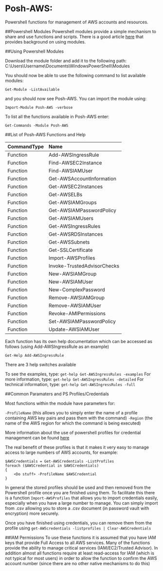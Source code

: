 Posh-AWS:
=========

Powershell functions for management of AWS accounts and resources.

##Powershell Modules
Powershell modules provide a simple mechanism to share and use functions and scripts. There is a good article [here](https://www.simple-talk.com/sysadmin/powershell/an-introduction-to-powershell-modules/) that provides background on using modules.

##Using Powershell Modules

Download the module folder and add it to the following path: C:\Users\Username\Documents\WindowsPowerShell\Modules

You should now be able to use the following command to list available modules:

`Get-Module -ListAvailable`

 and you should now see Posh-AWS. You can import the module using:

`Import-Module Posh-AWS -verbose`

To list all the functions available in Posh-AWS enter:

`Get-Commands -Module Posh-AWS`

##List of Posh-AWS Functions and Help

| CommandType   |  Name               |
| ------------- |:--------------------|
|Function       |Add-AWSIngressRule   |
|Function       |Find-AWSEC2Instance  |
|Function       |Find-AWSIAMUser      |
|Function       |Get-AWSAccountInformation |
|Function       |Get-AWSEC2Instances |
|Function       |Get-AWSELBs         |
|Function       |Get-AWSIAMGroups    |
|Function       |Get-AWSIAMPasswordPolicy |
|Function       |Get-AWSIAMUsers        |
|Function       |Get-AWSIngressRules    |
|Function       |Get-AWSRDSInstances    |
|Function       |Get-AWSSubnets         |
|Function       |Get-SSLCertificate     |
|Function       |Import-AWSProfiles     |
|Function       |Invoke-TrustedAdvisorChecks |
|Function       |New-AWSIAMGroup     |
|Function       |New-AWSIAMUser       |
|Function       |New-ComplexPassword  |
|Function       |Remove-AWSIAMGroup  |
|Function       |Remove-AWSIAMUser     |
|Function       |Revoke-AMIPermissions   |
|Function       |Set-AWSIAMPasswordPolicy |
|Function       |Update-AWSIAMUser       |

Each function has its own help documentation which can be accessed as follows (using Add-AWSIngressRule as an example)

`Get-Help Add-AWSIngressRule`

There are 3 help switches available

To see the examples, type: `get-help Get-AWSIngressRules -examples`
For more information, type: `get-help Get-AWSIngressRules -detailed`
For technical information, type: `get-help Get-AWSIngressRules -full`

##Common Paramaters and PS Profiles/Credentials

Most functions within the module have parameters for:

`-ProfileName`    (this allows you to simply enter the name of a profile containing AWS key pairs and pass them with the command)
`-Region`       (the name of the AWS region for which the command is being executed)

More information about the use of powershell profiles for credential management can be found [here](http://docs.aws.amazon.com/powershell/latest/userguide/specifying-your-aws-credentials.html)

The real benefit of these profiles is that it makes it very easy to manage access to large numbers of AWS accounts, for example:

````
$AWSCredentials = Get-AWSCredentials -ListProfiles
foreach ($AWSCredential in $AWSCredentials)
{
    <Do stuff> -ProfileName $AWSCredential
}
````

In general the stored profiles should be used and then removed from the Powershell profile once you are finished using them. To facilitate this there is a function ``Import-AWSProfiles`` that allows you to import credentials easily, especially when you have a large number to manage. You can simply import from .csv allowing you to store a .csv document (in password vault with encryption) more securely.

Once you have finished using credentials, you can remove them from the profile using ``get-AWScredentials -listprofiles | Clear-AWSCredentials``

##IAM Permissions
To use these functions it is assumed that you have IAM keys that provide Full Access to all AWS services. Many of the functions provide the ability to manage critical services (IAM/EC2/Trusted Advisor). In addition almost all functions require at least read-access for IAM (which is not typical for most users) in order to allow the function to confirm the AWS account number (since there are no other native mechanisms to do this)



